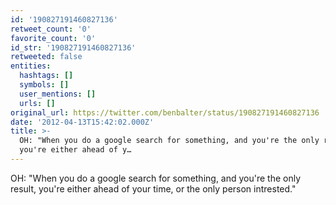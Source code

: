 ```yaml
---
id: '190827191460827136'
retweet_count: '0'
favorite_count: '0'
id_str: '190827191460827136'
retweeted: false
entities:
  hashtags: []
  symbols: []
  user_mentions: []
  urls: []
original_url: https://twitter.com/benbalter/status/190827191460827136
date: '2012-04-13T15:42:02.000Z'
title: >-
  OH: "When you do a google search for something, and you're the only result,
  you're either ahead of y…
---
```


OH: "When you do a google search for something, and you're the only result, you're either ahead of your time, or the only person intrested."